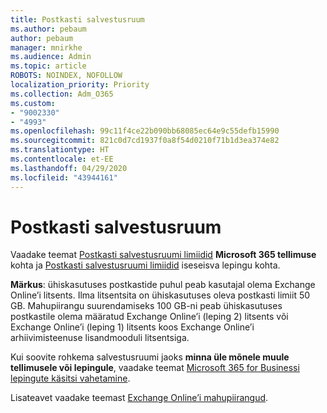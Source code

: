 ```yaml
---
title: Postkasti salvestusruum
ms.author: pebaum
author: pebaum
manager: mnirkhe
ms.audience: Admin
ms.topic: article
ROBOTS: NOINDEX, NOFOLLOW
localization_priority: Priority
ms.collection: Adm_O365
ms.custom:
- "9002330"
- "4993"
ms.openlocfilehash: 99c11f4ce22b090bb68085ec64e9c55defb15990
ms.sourcegitcommit: 821c0d7cd1937f0a8f54d0210f71b1d3ea374e82
ms.translationtype: HT
ms.contentlocale: et-EE
ms.lasthandoff: 04/29/2020
ms.locfileid: "43944161"
---
```

# <a name="mailbox-storage"></a>Postkasti salvestusruum

Vaadake teemat [Postkasti salvestusruumi limiidid](https://docs.microsoft.com/office365/servicedescriptions/exchange-online-service-description/exchange-online-limits#mailbox-storage-limits) **Microsoft 365 tellimuse** kohta ja [Postkasti salvestusruumi limiidid](https://docs.microsoft.com/office365/servicedescriptions/exchange-online-service-description/exchange-online-limits#storage-limits-across-standalone-plans) iseseisva lepingu kohta. 

**Märkus**: ühiskasutuses postkastide puhul peab kasutajal olema Exchange Online’i litsents. Ilma litsentsita on ühiskasutuses oleva postkasti limiit 50 GB. Mahupiirangu suurendamiseks 100 GB-ni peab ühiskasutuses postkastile olema määratud Exchange Online’i (leping 2) litsents või Exchange Online’i (leping 1) litsents koos Exchange Online’i arhiivimisteenuse lisandmooduli litsentsiga.

Kui soovite rohkema salvestusruumi jaoks **minna üle mõnele muule tellimusele või lepingule**, vaadake teemat [Microsoft 365 for Businessi lepingute käsitsi vahetamine](https://docs.microsoft.com/microsoft-365/commerce/subscriptions/switch-plans-manually?view=o365-worldwide).

Lisateavet vaadake teemast [Exchange Online’i mahupiirangud](https://docs.microsoft.com/office365/servicedescriptions/exchange-online-service-description/exchange-online-limits).
